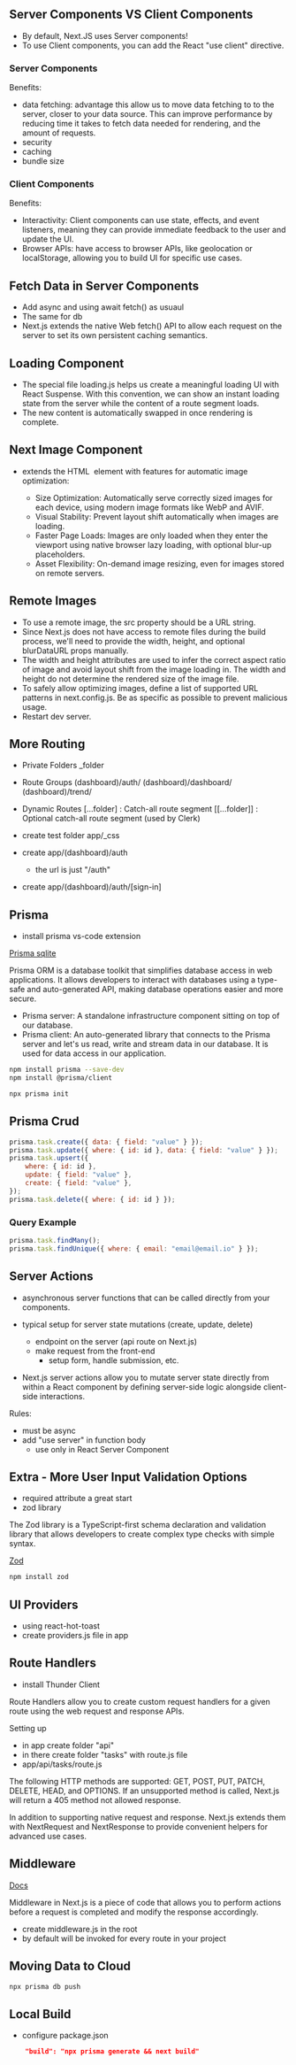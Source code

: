 ## Server Components VS Client Components

-   By default, Next.JS uses Server components!
-   To use Client components, you can add the React "use client" directive.

### Server Components

Benefits:

-   data fetching: advantage this allow us to move data fetching to to the server, closer to your data source. This can improve performance by reducing time it takes to fetch data needed for rendering, and the amount of requests.
-   security
-   caching
-   bundle size

### Client Components

Benefits:

-   Interactivity: Client components can use state, effects, and event listeners, meaning they can provide immediate feedback to the user and update the UI.
-   Browser APIs: have access to browser APIs, like geolocation or localStorage, allowing you to build UI for specific use cases.

## Fetch Data in Server Components

-   Add async and using await fetch() as usuaul
-   The same for db
-   Next.js extends the native Web fetch() API to allow each request on the server to set its own persistent caching semantics.

## Loading Component

-   The special file loading.js helps us create a meaningful loading UI with React Suspense. With this convention, we can show an instant loading state from the server while the content of a route segment loads.
-   The new content is automatically swapped in once rendering is complete.

## Next Image Component

-   extends the HTML <img> element with features for automatic image optimization:

    -   Size Optimization: Automatically serve correctly sized images for each device, using modern image formats like WebP and AVIF.
    -   Visual Stability: Prevent layout shift automatically when images are loading.
    -   Faster Page Loads: Images are only loaded when they enter the viewport using native browser lazy loading, with optional blur-up placeholders.
    -   Asset Flexibility: On-demand image resizing, even for images stored on remote servers.

## Remote Images

-   To use a remote image, the src property should be a URL string.
-   Since Next.js does not have access to remote files during the build process, we'll need to provide the width, height, and optional blurDataURL props manually.
-   The width and height attributes are used to infer the correct aspect ratio of image and avoid layout shift from the image loading in. The width and height do not determine the rendered size of the image file.
-   To safely allow optimizing images, define a list of supported URL patterns in next.config.js. Be as specific as possible to prevent malicious usage.
-   Restart dev server.

## More Routing

-   Private Folders
    \_folder
-   Route Groups
    (dashboard)/auth/
    (dashboard)/dashboard/
    (dashboard)/trend/
-   Dynamic Routes
    [...folder] : Catch-all route segment
    [[...folder]] : Optional catch-all route segment (used by Clerk)

-   create test folder app/\_css
-   create app/(dashboard)/auth
    -   the url is just "/auth"
-   create app/(dashboard)/auth/[sign-in]

## Prisma

-   install prisma vs-code extension

[Prisma sqlite](https://www.prisma.io/docs)

Prisma ORM is a database toolkit that simplifies database access in web applications. It allows developers to interact with databases using a type-safe and auto-generated API, making database operations easier and more secure.

-   Prisma server: A standalone infrastructure component sitting on top of our database.
-   Prisma client: An auto-generated library that connects to the Prisma server and let's us read, write and stream data in our database. It is used for data access in our application.

```sh
npm install prisma --save-dev
npm install @prisma/client
```

```sh
npx prisma init
```

## Prisma Crud

```js
prisma.task.create({ data: { field: "value" } });
prisma.task.update({ where: { id: id }, data: { field: "value" } });
prisma.task.upsert({
    where: { id: id },
    update: { field: "value" },
    create: { field: "value" },
});
prisma.task.delete({ where: { id: id } });
```

### Query Example

```js
prisma.task.findMany();
prisma.task.findUnique({ where: { email: "email@email.io" } });
```

## Server Actions

-   asynchronous server functions that can be called directly from your components.

-   typical setup for server state mutations (create, update, delete)

    -   endpoint on the server (api route on Next.js)
    -   make request from the front-end
        -   setup form, handle submission, etc.

-   Next.js server actions allow you to mutate server state directly from within a React component by defining server-side logic alongside client-side interactions.

Rules:

-   must be async
-   add "use server" in function body
    -   use only in React Server Component

## Extra - More User Input Validation Options

-   required attribute a great start
-   zod library

The Zod library is a TypeScript-first schema declaration and validation library that allows developers to create complex type checks with simple syntax.

[Zod](https://zod.dev)

```sh
npm install zod
```

## UI Providers

-   using react-hot-toast
-   create providers.js file in app

## Route Handlers

-   install Thunder Client

Route Handlers allow you to create custom request handlers for a given route using the web request and response APIs.

Setting up

-   in app create folder "api"
-   in there create folder "tasks" with route.js file
-   app/api/tasks/route.js

The following HTTP methods are supported: GET, POST, PUT, PATCH, DELETE, HEAD, and OPTIONS. If an unsupported method is called, Next.js will return a 405 method not allowed response.

In addition to supporting native request and response. Next.js extends them with NextRequest and NextResponse to provide convenient helpers for advanced use cases.

## Middleware

[Docs](https://nextjs.org/docs/app/building-your-application/routing/middleware)

Middleware in Next.js is a piece of code that allows you to perform actions before a request is completed and modify the response accordingly.

-   create middleware.js in the root
-   by default will be invoked for every route in your project

## Moving Data to Cloud

```sh
npx prisma db push
```

## Local Build

-   configure package.json

```json
    "build": "npx prisma generate && next build"
```
